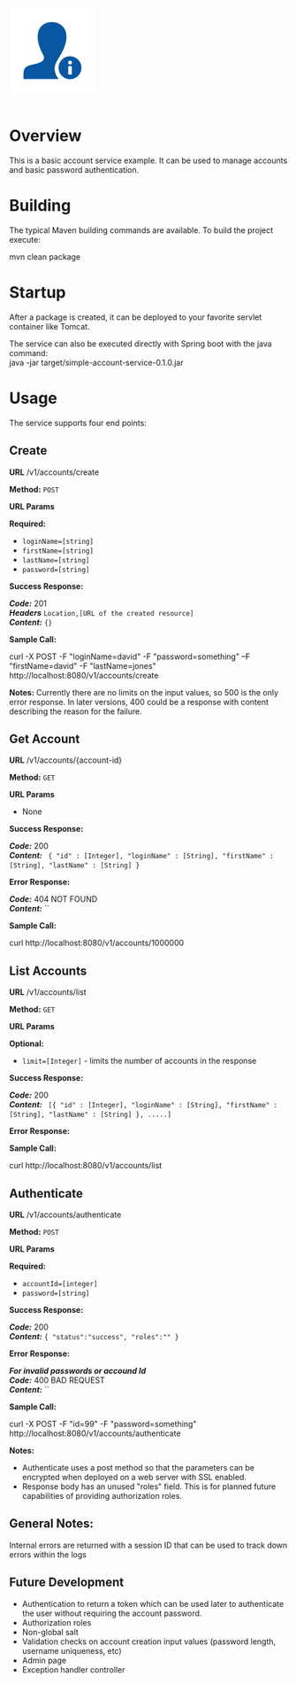 <div align="left">
  <img src="https://raw.githubusercontent.com/cj3ns3n/simple-account-service/master/account-icon.png"><br><br>
</div>

# Overview
This is a basic account service example.  It can be used to manage accounts and basic password authentication.

# Building
The typical Maven building commands are available.
To build the project execute:

mvn clean package 

# Startup
After a package is created, it can be deployed to your favorite servlet container like Tomcat.

The service can also be executed directly with Spring boot with the java command:<br>
java -jar target/simple-account-service-0.1.0.jar

# Usage
The service supports four end points:

## Create
**URL**
/v1/accounts/create

**Method:** `POST`    

**URL Params**

**Required:**
- `loginName=[string]`
- `firstName=[string]`
- `lastName=[string]`
- `password=[string]`

**Success Response:**

***Code:*** 201 <br />
***Headers*** `Location,[URL of the created resource]` <br/>
***Content:*** `{}`
			   
**Sample Call:**

curl -X POST -F "loginName=david" -F "password=something" –F "firstName=david" -F "lastName=jones" http://localhost:8080/v1/accounts/create

**Notes:**
Currently there are no limits on the input values, so 500 is the only error response.  In later versions, 400 could be a response with content describing the reason for the failure.

## Get Account
**URL**
/v1/accounts/{account-id}

**Method:** `GET`    

**URL Params**
- None

**Success Response:**

***Code:*** 200 <br />
***Content:*** `
{
  "id" : [Integer],
  "loginName" : [String],
  "firstName" : [String],
  "lastName" : [String]
}`
			   
**Error Response:**

***Code:*** 404 NOT FOUND<br />
***Content:*** ``

**Sample Call:**

curl http://localhost:8080/v1/accounts/1000000

## List Accounts
**URL**
/v1/accounts/list

**Method:** `GET`    

**URL Params**

**Optional:**
- `limit=[Integer]` - limits the number of accounts in the response

**Success Response:**

***Code:*** 200 <br />
***Content:*** `
[{
  "id" : [Integer],
  "loginName" : [String],
  "firstName" : [String],
  "lastName" : [String]
}, .....]`
			   
**Error Response:**

**Sample Call:**

curl http://localhost:8080/v1/accounts/list

## Authenticate
**URL**
/v1/accounts/authenticate

**Method:** `POST`    

**URL Params**

**Required:**
- `accountId=[integer]`
- `password=[string]`

**Success Response:**

***Code:*** 200 <br />
***Content:*** `{ "status":"success", "roles":"" }`
			   
**Error Response:**

***For invalid passwords or accound Id*** <br>
***Code:*** 400 BAD REQUEST<br />
***Content:*** ``

**Sample Call:**

curl -X POST -F "id=99" -F "password=something" http://localhost:8080/v1/accounts/authenticate

**Notes:**
- Authenticate uses a post method so that the parameters can be encrypted when deployed on a web server with SSL enabled.
- Response body has an unused "roles" field.  This is for planned future capabilities of providing authorization roles.

## General Notes:
Internal errors are returned with a session ID that can be used to track down errors within the logs

## Future Development
 - Authentication to return a token which can be used later to authenticate the user without requiring the account password.
 - Authorization roles
 - Non-global salt
 - Validation checks on account creation input values (password length, username uniqueness, etc)
 - Admin page
 - Exception handler controller

